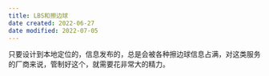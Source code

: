 ```yaml
---
title: LBS和擦边球
date created: 2022-06-27
date modified: 2022-07-05
---
```

只要设计到本地定位的，信息发布的，总是会被各种擦边球信息占满，对这类服务的厂商来说，管制好这个，就需要花非常大的精力。
